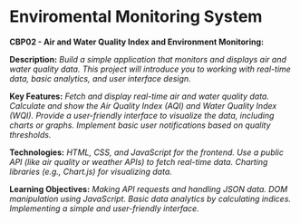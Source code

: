 # Enviromental Monitoring System
**CBP02 - Air and Water Quality Index and Environment Monitoring:**

**Description:** _Build a simple application that monitors and displays air and water quality data. This project will introduce you to working with real-time data, basic analytics, and user interface design._

**Key Features:**
_Fetch and display real-time air and water quality data.
Calculate and show the Air Quality Index (AQI) and Water Quality Index (WQI).
Provide a user-friendly interface to visualize the data, including charts or graphs.
Implement basic user notifications based on quality thresholds._

**Technologies:**
_HTML, CSS, and JavaScript for the frontend.
Use a public API (like air quality or weather APIs) to fetch real-time data.
Charting libraries (e.g., Chart.js) for visualizing data._


**Learning Objectives:**
_Making API requests and handling JSON data.
DOM manipulation using JavaScript.
Basic data analytics by calculating indices.
Implementing a simple and user-friendly interface._
